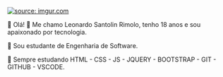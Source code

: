 <a href="https://imgur.com/x3B9wEs"><img src="https://i.imgur.com/x3B9wEs.png" title="source: imgur.com" /></a>

:pushpin: Olá! :wave: Me chamo Leonardo Santolin Rimolo, tenho 18 anos e sou apaixonado por tecnologia.

:pushpin: Sou estudante de Engenharia de Software.

:pushpin: Sempre estudando HTML - CSS - JS - JQUERY - BOOTSTRAP - GIT - GITHUB - VSCODE.
